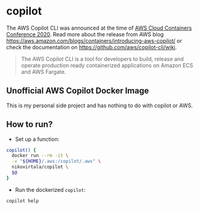 # copilot

The AWS Copilot CLI was announced at the time of [AWS Cloud Containers Conference 2020](https://awscloudcontainersconference.splashthat.com). Read more about the release from AWS blog https://aws.amazon.com/blogs/containers/introducing-aws-copilot/ or check the documentation on https://github.com/aws/copilot-cli/wiki.

> The AWS Copilot CLI is a tool for developers to build, release and operate production ready containerized applications on Amazon ECS and AWS Fargate.

## Unofficial AWS Copilot Docker Image

This is my personal side project and has nothing to do with copilot or AWS.

## How to run?

+ Set up a function:

```sh
copilot() {
  docker run --rm -it \
  -v "${HOME}/.aws:/copilot/.aws" \
  nikovirtala/copilot \
  $@
}
```

+ Run the dockerized `copilot`:

```sh
copilot help
```